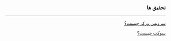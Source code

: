 <div dir="rtl">

### تحقیق ها

---

[سرویس ورکر چیست؟](blob/master/service-workers.md)

[سوکت چیست؟](web-sockets.md)

</div>
